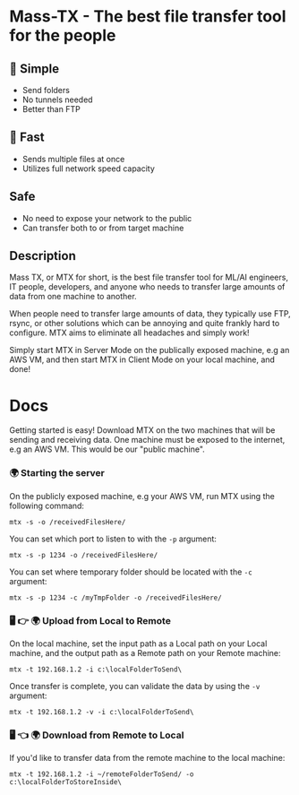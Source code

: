 # Mass-TX - The best file transfer tool for the people


## 🌱 Simple
- Send folders
- No tunnels needed
- Better than FTP

## 🚀 Fast
- Sends multiple files at once
- Utilizes full network speed capacity

## Safe
- No need to expose your network to the public
- Can transfer both to or from target machine

## Description
Mass TX, or MTX for short, is the best file transfer tool for ML/AI engineers, IT people, developers, and anyone who needs to transfer large amounts of data from one machine to another.

When people need to transfer large amounts of data, they typically use FTP, rsync, or other solutions which can be annoying and quite frankly hard to configure. MTX aims to eliminate all headaches and simply work!

Simply start MTX in Server Mode on the publically exposed machine, e.g an AWS VM, and then start MTX in Client Mode on your local machine, and done!

# Docs
Getting started is easy! Download MTX on the two machines that will be sending and receiving data.
One machine must be exposed to the internet, e.g an AWS VM. This would be our "public machine".

### 🌍 Starting the server
On the publicly exposed machine, e.g your AWS VM, run MTX using the following command:

`mtx -s -o /receivedFilesHere/`

You can set which port to listen to with the `-p` argument:

`mtx -s -p 1234 -o /receivedFilesHere/`

You can set where temporary folder should be located with the `-c` argument:

`mtx -s -p 1234 -c /myTmpFolder -o /receivedFilesHere/`

### 🖥 👉 🌍 Upload from Local to Remote
On the local machine, set the input path as a Local path on your Local machine, and the output path as a Remote path on your Remote machine:

`mtx -t 192.168.1.2 -i c:\localFolderToSend\`

Once transfer is complete, you can validate the data by using the `-v` argument:

`mtx -t 192.168.1.2 -v -i c:\localFolderToSend\`


### 🖥 👈 🌍 Download from Remote to Local
If you'd like to transfer data from the remote machine to the local machine:

`mtx -t 192.168.1.2 -i ~/remoteFolderToSend/ -o c:\localFolderToStoreInside\`
